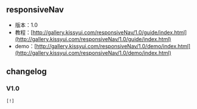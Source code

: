 ## responsiveNav

* 版本：1.0
* 教程：[http://gallery.kissyui.com/responsiveNav/1.0/guide/index.html](http://gallery.kissyui.com/responsiveNav/1.0/guide/index.html)
* demo：[http://gallery.kissyui.com/responsiveNav/1.0/demo/index.html](http://gallery.kissyui.com/responsiveNav/1.0/demo/index.html)

## changelog

### V1.0

    [!]


